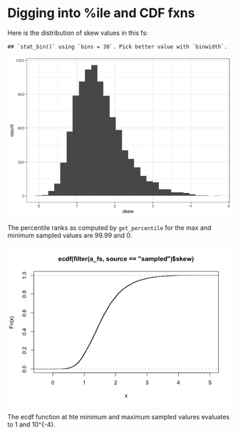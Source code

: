 Digging into %ile and CDF fxns
================

Here is the distribution of skew values in this fs:

    ## `stat_bin()` using `bins = 30`. Pick better value with `binwidth`.

![](cdf_files/figure-markdown_github/raw%20dists-1.png)

The percentile ranks as computed by `get_percentile` for the max and minimum sampled values are 99.99 and 0.

![](cdf_files/figure-markdown_github/ecdf-1.png)

The ecdf function at hte minimum and maximum sampled valures evaluates to 1 and 10^{-4}.
